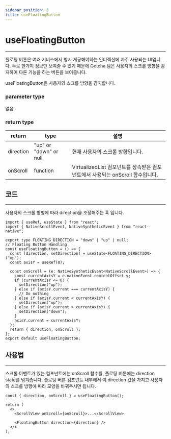 ```yaml
---
sidebar_position: 3
title: useFloatingButton
---
```


# useFloatingButton

---

플로팅 버튼은 여러 서비스에서 항시 제공해야하는 인터렉션에 자주 사용되는 UI입니다. 주로 한가지 정보만 보여줄 수 있기 때문에 Getcha 팀은 사용자의 스크롤 방향을 감지하여 다른 기능을 하는 버튼을 보여줍니다.

useFloatingButton은 사용자의 스크롤 방향을 감지합니다.

### parameter type

없음.

### return type

| return    | type                   | 설명                                                                           |
| --------- | ---------------------- | ------------------------------------------------------------------------------ |
| direction | "up" or "down" or null | 현재 사용자의 스크롤 방향입니다.                                               |
| onScroll  | function               | VirtualizedList 컴포넌트를 상속받은 컴포넌트에서 사용되는 onScroll 함수입니다. |

## 코드

---

사용자의 스크롤 방향에 따라 direction을 조정해주는 훅 입니다.

```tsx
import { useRef, useState } from "react";
import { NativeScrollEvent, NativeSyntheticEvent } from "react-native";

export type FLOATING_DIRECTION = "down" | "up" | null;
// Floating Button Handling
const useFloatingButton = () => {
  const [direction, setDirection] = useState<FLOATING_DIRECTION>("up");
  const axisY = useRef(0);

  const onScroll = (e: NativeSyntheticEvent<NativeScrollEvent>) => {
    const currentAxisY = e.nativeEvent.contentOffset.y;
    if (currentAxisY <= 0) {
      setDirection("up");
    } else if (axisY.current === currentAxisY) {
      // Do nothing
    } else if (axisY.current < currentAxisY) {
      setDirection("up");
    } else if (axisY.current > currentAxisY) {
      setDirection("down");
    }
    axisY.current = currentAxisY;
  };
  return { direction, onScroll };
};
export default useFloatingButton;
```

## 사용법

---

스크롤 이벤트가 있는 컴포넌트에는 onScroll 함수를, 플로팅 버튼에는 direction state를 넘겨줍니다. 플로팅 버튼 컴포넌트 내부에서 이 direction 값을 가지고 사용자의 스크롤 방향에 따라 모양을 바꿔주시면 됩니다.

```tsx
const { direction, onScroll } = useFloatingButton();

return (
  <>
    <ScrollView onScroll={onScroll}>...</ScrollView>

    <FloatingButton direction={direction} />
  </>
);
```

